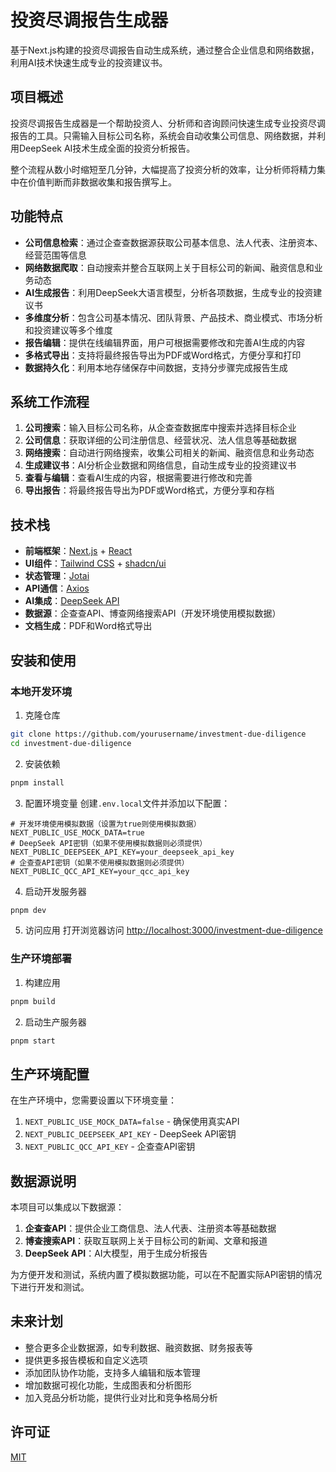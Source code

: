 # 投资尽调报告生成器

基于Next.js构建的投资尽调报告自动生成系统，通过整合企业信息和网络数据，利用AI技术快速生成专业的投资建议书。

## 项目概述

投资尽调报告生成器是一个帮助投资人、分析师和咨询顾问快速生成专业投资尽调报告的工具。只需输入目标公司名称，系统会自动收集公司信息、网络数据，并利用DeepSeek AI技术生成全面的投资分析报告。

整个流程从数小时缩短至几分钟，大幅提高了投资分析的效率，让分析师将精力集中在价值判断而非数据收集和报告撰写上。

## 功能特点

- **公司信息检索**：通过企查查数据源获取公司基本信息、法人代表、注册资本、经营范围等信息
- **网络数据爬取**：自动搜索并整合互联网上关于目标公司的新闻、融资信息和业务动态
- **AI生成报告**：利用DeepSeek大语言模型，分析各项数据，生成专业的投资建议书
- **多维度分析**：包含公司基本情况、团队背景、产品技术、商业模式、市场分析和投资建议等多个维度
- **报告编辑**：提供在线编辑界面，用户可根据需要修改和完善AI生成的内容
- **多格式导出**：支持将最终报告导出为PDF或Word格式，方便分享和打印
- **数据持久化**：利用本地存储保存中间数据，支持分步骤完成报告生成

## 系统工作流程

1. **公司搜索**：输入目标公司名称，从企查查数据库中搜索并选择目标企业
2. **公司信息**：获取详细的公司注册信息、经营状况、法人信息等基础数据
3. **网络搜索**：自动进行网络搜索，收集公司相关的新闻、融资信息和业务动态
4. **生成建议书**：AI分析企业数据和网络信息，自动生成专业的投资建议书
5. **查看与编辑**：查看AI生成的内容，根据需要进行修改和完善
6. **导出报告**：将最终报告导出为PDF或Word格式，方便分享和存档

## 技术栈

- **前端框架**：[Next.js](https://nextjs.org/) + [React](https://reactjs.org/)
- **UI组件**：[Tailwind CSS](https://tailwindcss.com/) + [shadcn/ui](https://ui.shadcn.com/)
- **状态管理**：[Jotai](https://jotai.org/)
- **API通信**：[Axios](https://axios-http.com/)
- **AI集成**：[DeepSeek API](https://www.deepseek.com/)
- **数据源**：企查查API、博查网络搜索API（开发环境使用模拟数据）
- **文档生成**：PDF和Word格式导出

## 安装和使用

### 本地开发环境

1. 克隆仓库
```bash
git clone https://github.com/yourusername/investment-due-diligence
cd investment-due-diligence
```

2. 安装依赖
```bash
pnpm install
```

3. 配置环境变量
创建`.env.local`文件并添加以下配置：
```
# 开发环境使用模拟数据（设置为true则使用模拟数据）
NEXT_PUBLIC_USE_MOCK_DATA=true
# DeepSeek API密钥（如果不使用模拟数据则必须提供）
NEXT_PUBLIC_DEEPSEEK_API_KEY=your_deepseek_api_key
# 企查查API密钥（如果不使用模拟数据则必须提供）
NEXT_PUBLIC_QCC_API_KEY=your_qcc_api_key
```

4. 启动开发服务器
```bash
pnpm dev
```

5. 访问应用
打开浏览器访问 [http://localhost:3000/investment-due-diligence](http://localhost:3000/investment-due-diligence)

### 生产环境部署

1. 构建应用
```bash
pnpm build
```

2. 启动生产服务器
```bash
pnpm start
```

## 生产环境配置

在生产环境中，您需要设置以下环境变量：

1. `NEXT_PUBLIC_USE_MOCK_DATA=false` - 确保使用真实API
2. `NEXT_PUBLIC_DEEPSEEK_API_KEY` - DeepSeek API密钥
3. `NEXT_PUBLIC_QCC_API_KEY` - 企查查API密钥

## 数据源说明

本项目可以集成以下数据源：

1. **企查查API**：提供企业工商信息、法人代表、注册资本等基础数据
2. **博查搜索API**：获取互联网上关于目标公司的新闻、文章和报道
3. **DeepSeek API**：AI大模型，用于生成分析报告

为方便开发和测试，系统内置了模拟数据功能，可以在不配置实际API密钥的情况下进行开发和测试。

## 未来计划

- 整合更多企业数据源，如专利数据、融资数据、财务报表等
- 提供更多报告模板和自定义选项
- 添加团队协作功能，支持多人编辑和版本管理
- 增加数据可视化功能，生成图表和分析图形
- 加入竞品分析功能，提供行业对比和竞争格局分析

## 许可证

[MIT](LICENSE)
